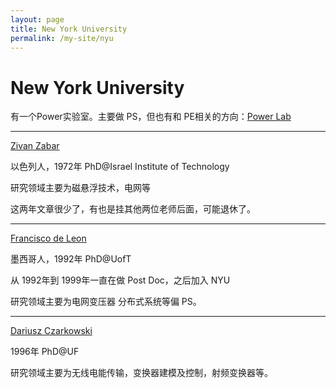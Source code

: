 ```yaml
---
layout: page
title: New York University
permalink: /my-site/nyu
---
```

# New York University

有一个Power实验室。主要做 PS，但也有和 PE相关的方向：[Power Lab](http://engineering.nyu.edu/power/)

---

[Zivan Zabar](https://engineering.nyu.edu/faculty/zivan-zabar)

以色列人，1972年 PhD@Israel Institute of Technology

研究领域主要为磁悬浮技术，电网等

这两年文章很少了，有也是挂其他两位老师后面，可能退休了。

---

[Francisco de Leon](https://engineering.nyu.edu/faculty/francisco-de-leon)

墨西哥人，1992年 PhD@UofT

从 1992年到 1999年一直在做 Post Doc，之后加入 NYU

研究领域主要为电网变压器 分布式系统等偏 PS。

---

[Dariusz Czarkowski](https://engineering.nyu.edu/faculty/dariusz-czarkowski)

1996年 PhD@UF

研究领域主要为无线电能传输，变换器建模及控制，射频变换器等。
